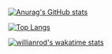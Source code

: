 [![Anurag's GitHub stats](https://github-readme-stats.vercel.app/api?username=Samsuffy0100110)](https://github.com/anuraghazra/github-readme-stats)

[![Top Langs](https://github-readme-stats.vercel.app/api/top-langs/?username=Samsuffy0100110&theme=dark&show_icons=true)](https://github.com/anuraghazra/github-readme-stats)

[![willianrod's wakatime stats](https://github-readme-stats.vercel.app/api/wakatime?username=Samsuffy)](https://github.com/anuraghazra/github-readme-stats)


